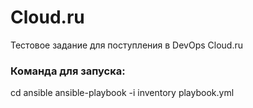 # Cloud.ru
Тестовое задание для поступления в DevOps Cloud.ru

### Команда для запуска:
cd ansible
ansible-playbook -i inventory playbook.yml
